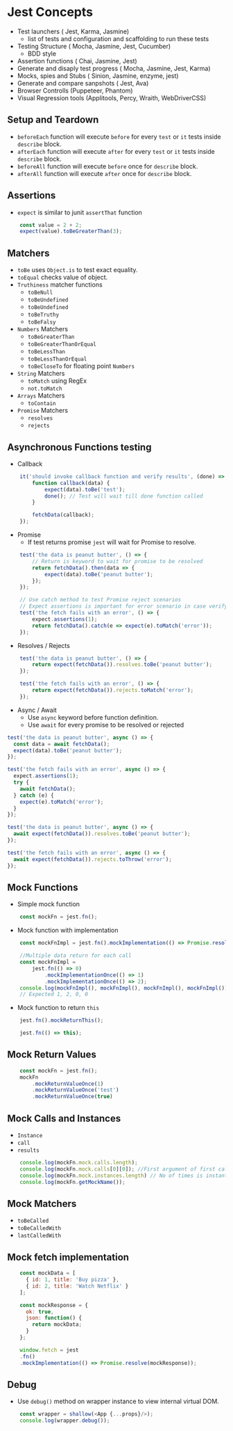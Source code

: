 # Jest Concepts
- Test launchers ( Jest, Karma, Jasmine)
  - list of tests and configuration and scaffolding to run these tests
- Testing Structure ( Mocha, Jasmine, Jest, Cucumber)
  - BDD style
- Assertion functions ( Chai, Jasmine, Jest)
- Generate and disaply test progress ( Mocha, Jasmine, Jest, Karma)
- Mocks, spies and Stubs ( Sinion, Jasmine, enzyme, jest)
- Generate and compare sanpshots ( Jest, Ava)
- Browser Controlls (Puppeteer, Phantom)
- Visual Regression tools (Applitools, Percy, Wraith, WebDriverCSS)

## Setup and Teardown
- `beforeEach` function will execute `before` for every `test` or `it` tests inside `describe` block.
- `afterEach` function will execute `after` for every `test` or `it` tests inside `describe` block.
- `beforeAll` function will execute `before` once for `describe` block.
- `afterAll` function will execute `after` once for `describe` block.

## Assertions
- `expect` is similar to junit `assertThat` function
```js
    const value = 2 + 2;
    expect(value).toBeGreaterThan(3);
```  
## Matchers
- `toBe` uses `Object.is` to test exact equality.
- `toEqual` checks value of object.
- `Truthiness` matcher functions
  - `toBeNull`
  - `toBeUndefined`
  - `toBeUndefined`
  - `toBeTruthy`
  - `toBeFalsy`
- `Numbers` Matchers
  - `toBeGreaterThan`
  - `toBeGreaterThanOrEqual`
  - `toBeLessThan`
  - `toBeLessThanOrEqual`
  - `toBeCloseTo` for floating point `Numbers`
- `String` Matchers
  - `toMatch` using RegEx
  - `not.toMatch`
- `Arrays` Matchers
  - `toContain`
- `Promise` Matchers
  - `resolves`
  - `rejects` 
## Asynchronous Functions testing
- Callback
```js
    it('should invoke callback function and verify results', (done) => {
        function callback(data) {
            expect(data).toBe('test');
            done(); // Test will wait till done function called
        }

        fetchData(callback);
    });
```
- Promise
  - If test returns promise `jest` will wait for Promise to resolve.
```js
    test('the data is peanut butter', () => {
        // Return is keyword to wait for promise to be resolved
        return fetchData().then(data => {
            expect(data).toBe('peanut butter');
        });
    });

    // Use catch method to test Promise reject scenarios
    // Expect assertions is important for error scenario in case verifying in catch block.
    test('the fetch fails with an error', () => {
        expect.assertions(1);
        return fetchData().catch(e => expect(e).toMatch('error'));
    });
```
- Resolves / Rejects
```js
    test('the data is peanut butter', () => {
        return expect(fetchData()).resolves.toBe('peanut butter');
    });

    test('the fetch fails with an error', () => {
        return expect(fetchData()).rejects.toMatch('error');
    });
``` 
- Async / Await
  - Use `async` keyword before function definition.
  - Use `await` for every promise to be resolved or rejected
```js
test('the data is peanut butter', async () => {
  const data = await fetchData();
  expect(data).toBe('peanut butter');
});

test('the fetch fails with an error', async () => {
  expect.assertions(1);
  try {
    await fetchData();
  } catch (e) {
    expect(e).toMatch('error');
  }
});

test('the data is peanut butter', async () => {
  await expect(fetchData()).resolves.toBe('peanut butter');
});

test('the fetch fails with an error', async () => {
  await expect(fetchData()).rejects.toThrow('error');
});
```   
## Mock Functions
- Simple mock function
```js
    const mockFn = jest.fn();
```
- Mock function with implementation
```js
    const mockFnImpl = jest.fn().mockImplementation(() => Promise.resolve({}));

    //Multiple data return for each call
    const mockFnImpl = 
        jest.fn(() => 0)
            .mockImplementationOnce(() => 1)
            .mockImplementationOnce(() => 2);
    console.log(mockFnImpl(), mockFnImpl(), mockFnImpl(), mockFnImpl());
    // Expected 1, 2, 0, 0        
```  
- Mock function to return `this`
```js
    jest.fn().mockReturnThis();

    jest.fn(() => this);
```  

## Mock Return Values
```js
    const mockFn = jest.fn();
    mockFn
        .mockReturnValueOnce(1)
        .mockReturnValueOnce('test')
        .mockReturnValueOnce(true)
```
## Mock Calls and Instances
- `Instance`
- `call`
- `results`
```js
    console.log(mockFn.mock.calls.length);
    console.log(mockFn.mock.calls[0][0]); //First argument of first call
    console.log(mockFn.mock.instances.length) // No of times is instantiated    
    console.log(mockFn.getMockName());
``` 

## Mock Matchers
- `toBeCalled`
- `toBeCalledWith`
- `lastCalledWith`

## Mock fetch implementation
```js
    const mockData = [
      { id: 1, title: 'Buy pizza' },
      { id: 2, title: 'Watch Netflix' }
    ];

    const mockResponse = {
      ok: true,
      json: function() {
        return mockData;
      }
    };

    window.fetch = jest
    .fn()
    .mockImplementation(() => Promise.resolve(mockResponse));
```

## Debug
- Use `debug()` method on wrapper instance to view internal virtual DOM.
```js
    const wrapper = shallow(<App {...props}/>);
    console.log(wrapper.debug());
```  
